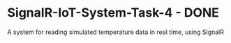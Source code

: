 # SignalR-IoT-System-Task-4 - DONE
A system for reading simulated temperature data in real time, using SignalR
